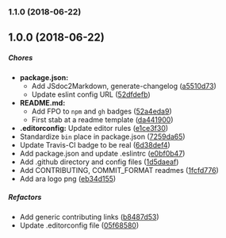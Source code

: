 ### 1.1.0 (2018-06-22)

## 1.0.0 (2018-06-22)

##### Chores

* **package.json:**
  *  Add JSdoc2Markdown, generate-changelog ([a5510d73](https://github.com/AraBlocks/ara-reponame/commit/a5510d73e65b0e27f05aa31e6b9c9788fb83b667))
  *  Update eslint config URL ([52dfdefb](https://github.com/AraBlocks/ara-reponame/commit/52dfdefbac912c846b7bf3a4d1784bfedf4b2f9e))
* **README.md:**
  *  Add FPO to `npm` and `gh` badges ([52a4eda9](https://github.com/AraBlocks/ara-reponame/commit/52a4eda92ae16bc650b238ef8af50c98ca233ba7))
  *  First stab at a readme template ([da441900](https://github.com/AraBlocks/ara-reponame/commit/da4419009b92434ea16dfa58b94942dc8db19f65))
* **.editorconfig:**  Update editor rules ([e1ce3f30](https://github.com/AraBlocks/ara-reponame/commit/e1ce3f30d6b5b09d8a16768baab3ef035a73c6f4))
*  Standardize `bin` place in package.json ([7259da65](https://github.com/AraBlocks/ara-reponame/commit/7259da652effa8fe0006af537ad31141b429a712))
*  Update Travis-CI badge to be real ([6d38def4](https://github.com/AraBlocks/ara-reponame/commit/6d38def4124f9872fba4fe6c3ccaf065fa69f809))
*  Add package.json and update .eslintrc ([e0bf0b47](https://github.com/AraBlocks/ara-reponame/commit/e0bf0b47129b2b4ba27b3cf826d1d77c94777ace))
*  Add .github directory and config files ([1d5daeaf](https://github.com/AraBlocks/ara-reponame/commit/1d5daeaf7c766881320f692ea5b0b5b07acf96db))
*  Add CONTRIBUTING, COMMIT_FORMAT readmes ([1fcfd776](https://github.com/AraBlocks/ara-reponame/commit/1fcfd776c1f1f5752bde89a7a426d4daf9bf1c0c))
*  Add ara logo png ([eb34d155](https://github.com/AraBlocks/ara-reponame/commit/eb34d155348467cd3f3258dd5e74842a9ef8abb8))

##### Refactors

*  Add generic contributing links ([b8487d53](https://github.com/AraBlocks/ara-reponame/commit/b8487d53385ce3545cf2e73e74fb6d6505b18c2e))
*  Update .editorconfig file ([05f68580](https://github.com/AraBlocks/ara-reponame/commit/05f685800af7f6fb170d4f4a2787af267a423adc))

